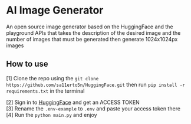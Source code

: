 # AI Image Generator

An open source image generator based on the HuggingFace and the playground APIs that takes the description of the desired image and the number of images that must be generated then generate 1024x1024px images

## How to use

[1] Clone the repo using the ```git clone https://github.com/sa11erto5n/HuggingFace.git``` then run ```pip install -r requirements.txt``` in the terminal
<br>

[2] Sign in to <a href="https://huggingface.co/">HuggingFace</a> and get an ACCESS TOKEN
<br>
[3] Rename the ```.env-example``` to ```.env``` and paste your access token there
<br>
[4] Run the ```python main.py``` and enjoy
